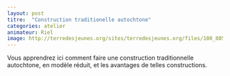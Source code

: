 ```yaml
---
layout: post
titre:  "Construction traditionelle autochtone"
categories: atelier
animateur: Riel
image: http://terredesjeunes.org/sites/terredesjeunes.org/files/100_8055.JPG
---
```

Vous apprendrez ici comment faire une construction traditionnelle autochtone, en modèle réduit, et les avantages de telles constructions.
